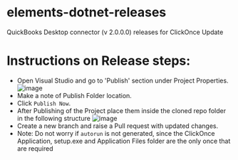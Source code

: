 # elements-dotnet-releases
QuickBooks Desktop connector (v 2.0.0.0) releases for ClickOnce Update

# Instructions on Release steps:
* Open Visual Studio and go to 'Publish' section under Project Properties.
![image](https://drive.google.com/uc?export=view&id=18P7YZxA66rossQ78cncvh9jEbC2Skp8q)
* Make a note of Publish Folder location.
* Click `Publish Now`.
* After Publishing of the Project place them inside the cloned repo folder in the following structure
![image](https://drive.google.com/uc?export=view&id=1kfiW8rwGsqUncSemFwLr72N-NUuCBdUA)
* Create a new branch and raise a Pull request with updated changes.
* Note: Do not worry if `autorun` is not generated, since the ClickOnce Application, setup.exe and Application Files folder are the only once that are required

